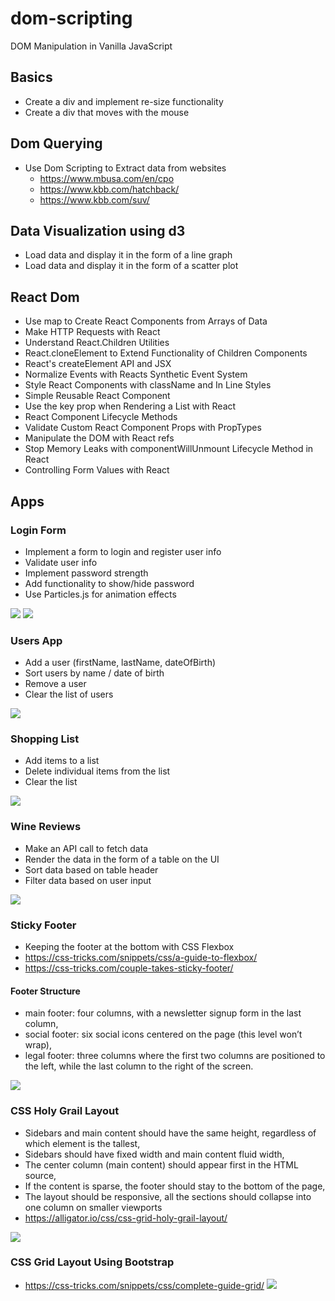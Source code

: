 # dom-scripting
DOM Manipulation in Vanilla JavaScript

## Basics 
- Create a div and implement re-size functionality
- Create a div that moves with the mouse 

## Dom Querying 
- Use Dom Scripting to Extract data from websites 
   - https://www.mbusa.com/en/cpo
   - https://www.kbb.com/hatchback/
   - https://www.kbb.com/suv/
   
## Data Visualization using d3
- Load data and display it in the form of a line graph 
- Load data and display it in the form of a scatter plot

## React Dom
- Use map to Create React Components from Arrays of Data
- Make HTTP Requests with React
- Understand React.Children Utilities
- React.cloneElement to Extend Functionality of Children Components
- React's createElement API and JSX
- Normalize Events with Reacts Synthetic Event System
- Style React Components with className and In Line Styles
- Simple Reusable React Component
- Use the key prop when Rendering a List with React
- React Component Lifecycle Methods
- Validate Custom React Component Props with PropTypes
- Manipulate the DOM with React refs
- Stop Memory Leaks with componentWillUnmount Lifecycle Method in React
- Controlling Form Values with React

## Apps 

### Login Form 
- Implement a form to login and register user info 
- Validate user info
- Implement password strength
- Add functionality to show/hide password
- Use Particles.js for animation effects

![](images/login.png) 
![](images/register.png)

### Users App
- Add a user (firstName, lastName, dateOfBirth)
- Sort users by name / date of birth
- Remove a user
- Clear the list of users

![](images/users.png)

### Shopping List
- Add items to a list
- Delete individual items from the list
- Clear the list

![](images/shopping-list.png)

### Wine Reviews
- Make an API call to fetch data
- Render the data in the form of a table on the UI 
- Sort data based on table header 
- Filter data based on user input 

![](images/wine-reviews.png)

### Sticky Footer
- Keeping the footer at the bottom with CSS Flexbox
- https://css-tricks.com/snippets/css/a-guide-to-flexbox/
- https://css-tricks.com/couple-takes-sticky-footer/

#### Footer Structure
- main footer: four columns, with a newsletter signup form in the last column,
- social footer: six social icons centered on the page (this level won’t wrap),
- legal footer: three columns where the first two columns are positioned to the left, while the last column to the right of the screen.

![](images/sticky-footer.png) 

### CSS Holy Grail Layout
- Sidebars and main content should have the same height, regardless of which element is the tallest,
- Sidebars should have fixed width and main content fluid width,
- The center column (main content) should appear first in the HTML source,
- If the content is sparse, the footer should stay to the bottom of the page,
- The layout should be responsive, all the sections should collapse into one column on smaller viewports
- https://alligator.io/css/css-grid-holy-grail-layout/

![](images/holy-grail.png)

### CSS Grid Layout Using Bootstrap
- https://css-tricks.com/snippets/css/complete-guide-grid/
![](images/css-grid.png)